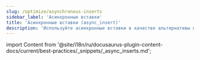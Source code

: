 ```yaml
---
slug: /optimize/asynchronous-inserts
sidebar_label: 'Асинхронные вставки'
title: 'Асинхронные вставки (async_insert)'
description: 'Используйте асинхронные вставки в качестве альтернативы пакетной загрузке данных.'
---
```


import Content from '@site/i18n/ru/docusaurus-plugin-content-docs/current/best-practices/_snippets/_async_inserts.md';

<Content />
